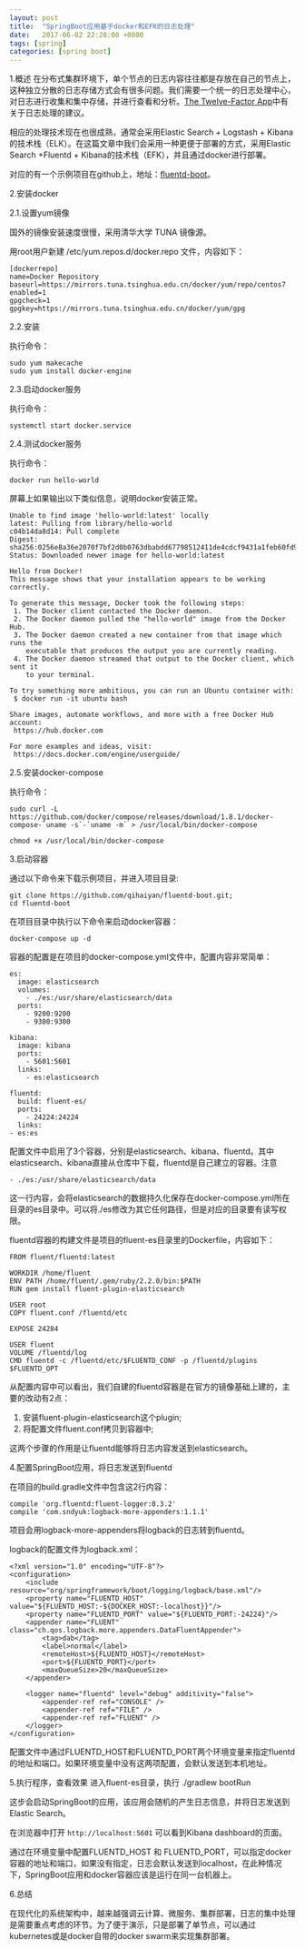 ```yaml
---
layout: post
title:  "SpringBoot应用基于docker和EFK的日志处理"
date:   2017-06-02 22:28:00 +0800
tags: [spring]
categories: [spring boot]
---
```


1.概述
在分布式集群环境下，单个节点的日志内容往往都是存放在自己的节点上，这种独立分散的日志存储方式会有很多问题。我们需要一个统一的日志处理中心，对日志进行收集和集中存储，并进行查看和分析。[The Twelve-Factor App](https://12factor.net/zh_cn/logs)中有关于日志处理的建议。

相应的处理技术现在也很成熟，通常会采用Elastic Search + Logstash + Kibana的技术栈（ELK）。在这篇文章中我们会采用一种更便于部署的方式，采用Elastic Search +Fluentd + Kibana的技术栈（EFK），并且通过docker进行部署。

对应的有一个示例项目在github上，地址：[fluentd-boot](https://github.com/qihaiyan/fluentd-boot)。

<!-- more -->

2.安装docker

2.1.设置yum镜像

国外的镜像安装速度很慢，采用清华大学 TUNA 镜像源。

用root用户新建 /etc/yum.repos.d/docker.repo 文件，内容如下：

    [dockerrepo]
    name=Docker Repository
    baseurl=https://mirrors.tuna.tsinghua.edu.cn/docker/yum/repo/centos7
    enabled=1
    gpgcheck=1
    gpgkey=https://mirrors.tuna.tsinghua.edu.cn/docker/yum/gpg

2.2.安装

执行命令：

    sudo yum makecache
    sudo yum install docker-engine

2.3.启动docker服务

执行命令：

    systemctl start docker.service

2.4.测试docker服务

执行命令：

    docker run hello-world

屏幕上如果输出以下类似信息，说明docker安装正常。

    Unable to find image 'hello-world:latest' locally
    latest: Pulling from library/hello-world
    c04b14da8d14: Pull complete 
    Digest: sha256:0256e8a36e2070f7bf2d0b0763dbabdd67798512411de4cdcf9431a1feb60fd9
    Status: Downloaded newer image for hello-world:latest
    
    Hello from Docker!
    This message shows that your installation appears to be working correctly.
    
    To generate this message, Docker took the following steps:
     1. The Docker client contacted the Docker daemon.
     2. The Docker daemon pulled the "hello-world" image from the Docker Hub.
     3. The Docker daemon created a new container from that image which runs the
        executable that produces the output you are currently reading.
     4. The Docker daemon streamed that output to the Docker client, which sent it
        to your terminal.
    
    To try something more ambitious, you can run an Ubuntu container with:
     $ docker run -it ubuntu bash
    
    Share images, automate workflows, and more with a free Docker Hub account:
     https://hub.docker.com
    
    For more examples and ideas, visit:
     https://docs.docker.com/engine/userguide/

2.5.安装docker-compose

执行命令：

    sudo curl -L https://github.com/docker/compose/releases/download/1.8.1/docker-compose-`uname -s`-`uname -m` > /usr/local/bin/docker-compose

    chmod +x /usr/local/bin/docker-compose

3.启动容器

通过以下命令来下载示例项目，并进入项目目录:

    git clone https://github.com/qihaiyan/fluentd-boot.git;
    cd fluentd-boot

在项目目录中执行以下命令来启动docker容器：

    docker-compose up -d

容器的配置是在项目的docker-compose.yml文件中，配置内容非常简单：

    es:
      image: elasticsearch
      volumes:
        - ./es:/usr/share/elasticsearch/data
      ports:
        - 9200:9200
        - 9300:9300
    
    kibana:
      image: kibana
      ports:
        - 5601:5601
      links:
        - es:elasticsearch
    
    fluentd:
      build: fluent-es/
      ports:
        - 24224:24224
      links:
    - es:es

配置文件中启用了3个容器，分别是elasticsearch、kibana、fluentd。其中elasticsearch、kibana直接从仓库中下载，fluentd是自己建立的容器。注意

    - ./es:/usr/share/elasticsearch/data

这一行内容，会将elasticsearch的数据持久化保存在docker-compose.yml所在目录的es目录中。可以将./es修改为其它任何路径，但是对应的目录要有读写权限。

fluentd容器的构建文件是项目的fluent-es目录里的Dockerfile，内容如下：

    FROM fluent/fluentd:latest
    
    WORKDIR /home/fluent
    ENV PATH /home/fluent/.gem/ruby/2.2.0/bin:$PATH
    RUN gem install fluent-plugin-elasticsearch
    
    USER root
    COPY fluent.conf /fluentd/etc
    
    EXPOSE 24284
    
    USER fluent
    VOLUME /fluentd/log
    CMD fluentd -c /fluentd/etc/$FLUENTD_CONF -p /fluentd/plugins $FLUENTD_OPT

从配置内容中可以看出，我们自建的fluentd容器是在官方的镜像基础上建的，主要的改动有2点：

1. 安装fluent-plugin-elasticsearch这个plugin;
2. 将配置文件fluent.conf拷贝到容器中;

这两个步骤的作用是让fluentd能够将日志内容发送到elasticsearch。

4.配置SpringBoot应用，将日志发送到fluentd

在项目的build.gradle文件中包含这2行内容：

    compile 'org.fluentd:fluent-logger:0.3.2'
    compile 'com.sndyuk:logback-more-appenders:1.1.1'

项目会用logback-more-appenders将logback的日志转到fluentd。

logback的配置文件为logback.xml：

    <?xml version="1.0" encoding="UTF-8"?>
    <configuration>
        <include resource="org/springframework/boot/logging/logback/base.xml"/>
        <property name="FLUENTD_HOST" value="${FLUENTD_HOST:-${DOCKER_HOST:-localhost}}"/>
        <property name="FLUENTD_PORT" value="${FLUENTD_PORT:-24224}"/>
        <appender name="FLUENT" class="ch.qos.logback.more.appenders.DataFluentAppender">
            <tag>dab</tag>
            <label>normal</label>
            <remoteHost>${FLUENTD_HOST}</remoteHost>
            <port>${FLUENTD_PORT}</port>
            <maxQueueSize>20</maxQueueSize>
        </appender>
    
        <logger name="fluentd" level="debug" additivity="false">
            <appender-ref ref="CONSOLE" />
            <appender-ref ref="FILE" />
            <appender-ref ref="FLUENT" />
        </logger>
    </configuration>

配置文件中通过FLUENTD_HOST和FLUENTD_PORT两个环境变量来指定fluentd的地址和端口。如果环境变量中没有这两项配置，会默认发送到本机地址。

5.执行程序，查看效果
进入fluent-es目录，执行 ./gradlew bootRun

这步会启动SpringBoot的应用，该应用会随机的产生日志信息，并将日志发送到Elastic Search。
 
在浏览器中打开 `http://localhost:5601`  可以看到Kibana dashboard的页面。

通过在环境变量中配置FLUENTD_HOST 和 FLUENTD_PORT，可以指定docker容器的地址和端口，如果没有指定，日志会默认发送到localhost，在此种情况下，SpringBoot应用和docker容器应该是运行在同一台机器上。

6.总结

在现代化的系统架构中，越来越强调云计算、微服务、集群部署，日志的集中处理是需要重点考虑的环节。为了便于演示，只是部署了单节点，可以通过kubernetes或是docker自带的docker swarm来实现集群部署。
